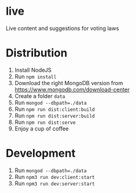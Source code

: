 # live
Live content and suggestions for voting laws

# Distribution

1. Install NodeJS
2. Run `npm install`
3. Download the right MongoDB version from https://www.mongodb.com/download-center
4. Create a folder `data`
5. Run `mongod --dbpath=./data`
6. Run `npm run dist:client:build`
7. Run `npm run dist:server:build`
8. Run `npm run dist:serve`
9. Enjoy a cup of coffee

# Development
1. Run `mongod --dbpath=./data`
2. Run `npm3 run dev:client:start`
3. Run `npm3 run dev:server:start`
